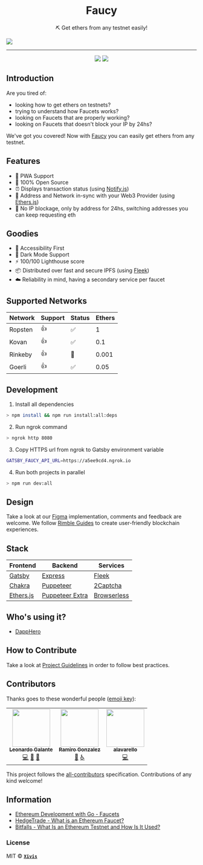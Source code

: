 <h1 align="center">Faucy</h1>
<p align="center">⛏ Get ethers from any testnet easily!</p>

<img src="https://i.ibb.co/0YmgWrZ/Captura-de-Pantalla-2020-05-07-a-la-s-13-04-59.png">

---

<div align="center">
  <img src="https://img.shields.io/github/issues/xivis/faucy?style=for-the-badge">
  <img src="https://img.shields.io/github/issues-pr/xivis/faucy?style=for-the-badge">
</div>

## Introduction

Are you tired of:

- looking how to get ethers on testnets?
- trying to understand how Faucets works?
- looking on Faucets that are properly working?
- looking on Faucets that doesn't block your IP by 24hs?

We've got you covered! Now with [Faucy](https://faucy.dev/) you can easily get ethers from any testnet.

## Features

- 🔋 PWA Support
- 🐙 100% Open Source
- ⏰ Displays transaction status (using [Notify.js](https://docs.blocknative.com/notify))
- 🔗 Address and Network in-sync with your Web3 Provider (using [Ethers.js](https://github.com/ethers-io/ethers.js))
- 🚰 No IP blockage, only by address for 24hs, switching addresses you can keep requesting eth

## Goodies

- 🦮 Accessibility First
- 🌚 Dark Mode Support
- ⚡️ 100/100 Lighthouse score
- 📦 Distributed over fast and secure IPFS (using [Fleek](https://fleek.co))
- ☁️ Reliability in mind, having a secondary service per faucet

## Supported Networks

| Network | Support | Status | Ethers |
| ------- | ------- | ------ | ------ |
| Ropsten | 👍      | ✅     | 1      |
| Kovan   | 👍      | ✅     | 0.1    |
| Rinkeby | 👍      | 🔴     | 0.001  |
| Goerli  | 👍      | ✅     | 0.05   |

## Development

1. Install all dependencies

```bash
> npm install && npm run install:all:deps
```

2. Run ngrok command

```bash
> ngrok http 8080
```

3. Copy HTTPS url from ngrok to Gatsby environment variable

```bash
GATSBY_FAUCY_API_URL=https://a5ee9cd4.ngrok.io
```

4. Run both projects in parallel

```bash
> npm run dev:all
```

## Design

Take a look at our [Figma](https://www.figma.com/file/e2ki1kz4pSTsXX6KAuyuaI/Faucy_UI?node-id=0%3A1) implementation, comments and feedback are welcome.
We follow [Rimble Guides](https://rimble.consensys.design/guides) to create user-friendly blockchain experiences.

## Stack

| Frontend                                            | Backend                                                        | Services                                  |
| --------------------------------------------------- | -------------------------------------------------------------- | ----------------------------------------- |
| [Gatsby](https://www.gatsbyjs.org)                  | [Express](https://expressjs.com)                               | [Fleek](https://fleek.co)                 |
| [Chakra](https://chakra-ui.com)                     | [Puppeteer](https://pptr.dev)                                  | [2Captcha](https://2captcha.com)          |
| [Ethers.js](https://github.com/ethers-io/ethers.js) | [Puppeteer Extra](https://github.com/berstend/puppeteer-extra) | [Browserless](https://www.browserless.io) |

## Who's using it?

- [DappHero](https://www.dapphero.io)

## How to Contribute

Take a look at [Project Guidelines](https://github.com/elsewhencode/project-guidelines) in order to follow best practices.

## Contributors

Thanks goes to these wonderful people ([emoji key](https://allcontributors.org/docs/en/emoji-key)):

<!-- ALL-CONTRIBUTORS-LIST:START - Do not remove or modify this section -->
<!-- prettier-ignore-start -->
<!-- markdownlint-disable -->
<table>
  <tr>
    <td align="center"><a href="https://leonardogalante.com"><img src="https://avatars3.githubusercontent.com/u/2475912?v=4" width="100px;" alt=""/><br /><sub><b>Leonardo Galante</b></sub></a><br /><a href="https://github.com/Xivis/faucy/commits?author=lndgalante" title="Code">💻</a> <a href="https://github.com/Xivis/faucy/commits?author=lndgalante" title="Documentation">📖</a> <a href="#projectManagement-lndgalante" title="Project Management">📆</a></td>
    <td align="center"><a href="https://www.xivis.com"><img src="https://avatars0.githubusercontent.com/u/12477284?v=4" width="100px;" alt=""/><br /><sub><b>Ramiro Gonzalez</b></sub></a><br /><a href="#design-ragonzal" title="Design">🎨</a> <a href="#a11y-ragonzal" title="Accessibility">️️️️♿️</a></td>
    <td align="center"><a href="https://github.com/alavarello"><img src="https://avatars2.githubusercontent.com/u/19600590?v=4" width="100px;" alt=""/><br /><sub><b>alavarello</b></sub></a><br /><a href="https://github.com/Xivis/faucy/commits?author=alavarello" title="Code">💻</a></td>
  </tr>
</table>

<!-- markdownlint-enable -->
<!-- prettier-ignore-end -->
<!-- ALL-CONTRIBUTORS-LIST:END -->

This project follows the [all-contributors](https://github.com/all-contributors/all-contributors) specification. Contributions of any kind welcome!

## Information

- [Ethereum Development with Go - Faucets](https://goethereumbook.org/faucets/)
- [HedgeTrade - What is an Ethereum Faucet?](https://hedgetrade.com/what-is-ethereum-faucet/)
- [Bitfalls - What Is an Ethereum Testnet and How Is It Used?](https://bitfalls.com/2018/05/31/what-is-an-ethereum-testnet-and-how-is-it-used/)

### License

MIT © **[`Xivis`](https://xivis.com)**
